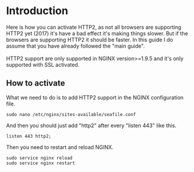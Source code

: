 # Introduction
Here is how you can activate HTTP2, as not all browsers are supporting HTTP2 yet (2017) it's have a bad effect it's making things slower.
But if the browsers are supporting HTTP2 it should be faster. In this guide I do assume that you have already followed the "main guide".<br>
<br>
HTTP2 support are only supported in NGINX version>=1.9.5 and it's only supported with SSL activated.

## How to activate
What we need to do is to add HTTP2 support in the NGINX configuration file.
```
sudo nano /etc/nginx/sites-available/seafile.conf
```
And then you should just add "http2" after every "listen 443" like this.
```
listen 443 http2;
```
Then you need to restart and reload NGINX.
```
sudo service nginx reload
sudo service nginx restart
```
